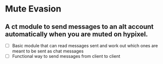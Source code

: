 # Mute Evasion
## A ct module to send messages to an alt account automatically when you are muted on hypixel.

- [ ] Basic module that can read messages sent and work out which ones are meant to be sent as chat messages
- [ ] Functional way to send messages from client to client
